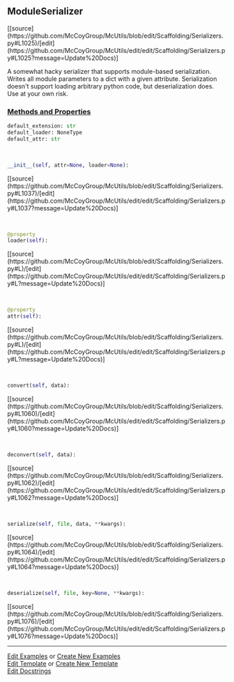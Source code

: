 ## <a id="McUtils.Scaffolding.Serializers.ModuleSerializer">ModuleSerializer</a> 
<div class="docs-source-link" markdown="1">
[[source](https://github.com/McCoyGroup/McUtils/blob/edit/Scaffolding/Serializers.py#L1025)/[edit](https://github.com/McCoyGroup/McUtils/edit/edit/Scaffolding/Serializers.py#L1025?message=Update%20Docs)]
</div>

A somewhat hacky serializer that supports module-based serialization.
Writes all module parameters to a dict with a given attribute.
Serialization doesn't support loading arbitrary python code, but deserialization does.
Use at your own risk.

<div class="collapsible-section">
 <div class="collapsible-section collapsible-section-header" markdown="1">
 
### <a class="collapse-link" data-toggle="collapse" href="#methods">Methods and Properties</a> <a class="float-right" data-toggle="collapse" href="#methods"><i class="fa fa-chevron-down"></i></a>

 </div>
 <div class="collapsible-section collapsible-section-body collapse" id="methods" markdown="1">

```python
default_extension: str
default_loader: NoneType
default_attr: str
```
<a id="McUtils.Scaffolding.Serializers.ModuleSerializer.__init__" class="docs-object-method">&nbsp;</a> 
```python
__init__(self, attr=None, loader=None): 
```
<div class="docs-source-link" markdown="1">
[[source](https://github.com/McCoyGroup/McUtils/blob/edit/Scaffolding/Serializers.py#L1037)/[edit](https://github.com/McCoyGroup/McUtils/edit/edit/Scaffolding/Serializers.py#L1037?message=Update%20Docs)]
</div>

<a id="McUtils.Scaffolding.Serializers.ModuleSerializer.loader" class="docs-object-method">&nbsp;</a> 
```python
@property
loader(self): 
```
<div class="docs-source-link" markdown="1">
[[source](https://github.com/McCoyGroup/McUtils/blob/edit/Scaffolding/Serializers.py#L)/[edit](https://github.com/McCoyGroup/McUtils/edit/edit/Scaffolding/Serializers.py#L?message=Update%20Docs)]
</div>

<a id="McUtils.Scaffolding.Serializers.ModuleSerializer.attr" class="docs-object-method">&nbsp;</a> 
```python
@property
attr(self): 
```
<div class="docs-source-link" markdown="1">
[[source](https://github.com/McCoyGroup/McUtils/blob/edit/Scaffolding/Serializers.py#L)/[edit](https://github.com/McCoyGroup/McUtils/edit/edit/Scaffolding/Serializers.py#L?message=Update%20Docs)]
</div>

<a id="McUtils.Scaffolding.Serializers.ModuleSerializer.convert" class="docs-object-method">&nbsp;</a> 
```python
convert(self, data): 
```
<div class="docs-source-link" markdown="1">
[[source](https://github.com/McCoyGroup/McUtils/blob/edit/Scaffolding/Serializers.py#L1060)/[edit](https://github.com/McCoyGroup/McUtils/edit/edit/Scaffolding/Serializers.py#L1060?message=Update%20Docs)]
</div>

<a id="McUtils.Scaffolding.Serializers.ModuleSerializer.deconvert" class="docs-object-method">&nbsp;</a> 
```python
deconvert(self, data): 
```
<div class="docs-source-link" markdown="1">
[[source](https://github.com/McCoyGroup/McUtils/blob/edit/Scaffolding/Serializers.py#L1062)/[edit](https://github.com/McCoyGroup/McUtils/edit/edit/Scaffolding/Serializers.py#L1062?message=Update%20Docs)]
</div>

<a id="McUtils.Scaffolding.Serializers.ModuleSerializer.serialize" class="docs-object-method">&nbsp;</a> 
```python
serialize(self, file, data, **kwargs): 
```
<div class="docs-source-link" markdown="1">
[[source](https://github.com/McCoyGroup/McUtils/blob/edit/Scaffolding/Serializers.py#L1064)/[edit](https://github.com/McCoyGroup/McUtils/edit/edit/Scaffolding/Serializers.py#L1064?message=Update%20Docs)]
</div>

<a id="McUtils.Scaffolding.Serializers.ModuleSerializer.deserialize" class="docs-object-method">&nbsp;</a> 
```python
deserialize(self, file, key=None, **kwargs): 
```
<div class="docs-source-link" markdown="1">
[[source](https://github.com/McCoyGroup/McUtils/blob/edit/Scaffolding/Serializers.py#L1076)/[edit](https://github.com/McCoyGroup/McUtils/edit/edit/Scaffolding/Serializers.py#L1076?message=Update%20Docs)]
</div>

 </div>
</div>




___

[Edit Examples](https://github.com/McCoyGroup/McUtils/edit/gh-pages/ci/examples/McUtils/Scaffolding/Serializers/ModuleSerializer.md) or 
[Create New Examples](https://github.com/McCoyGroup/McUtils/new/gh-pages/?filename=ci/examples/McUtils/Scaffolding/Serializers/ModuleSerializer.md) <br/>
[Edit Template](https://github.com/McCoyGroup/McUtils/edit/gh-pages/ci/docs/McUtils/Scaffolding/Serializers/ModuleSerializer.md) or 
[Create New Template](https://github.com/McCoyGroup/McUtils/new/gh-pages/?filename=ci/docs/templates/McUtils/Scaffolding/Serializers/ModuleSerializer.md) <br/>
[Edit Docstrings](https://github.com/McCoyGroup/McUtils/edit/edit/Scaffolding/Serializers.py#L1025?message=Update%20Docs)